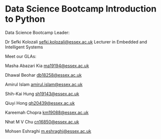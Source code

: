 # Data Science Bootcamp Introduction to Python

Data Science Bootcamp Leader:

Dr Sefki Kolozali sefki.kolozali@essex.ac.uk Lecturer in Embedded and Intelligent Systems

Meet our GLAs:

Masha Abazari Kia ma19194@essex.ac.uk

Dhawal Beohar db18258@essex.ac.uk

Amirul Islam amirul.islam@essex.ac.uk

Shih-Kai Hung sh19143@essex.ac.uk

Qiuyi Hong qh20439@essex.ac.uk

Kareemah Chopra km19088@essex.ac.uk

Nhat M V Chu cn16850@essex.ac.uk

Mohsen Eshraghi m.eshraghi@essex.ac.uk
